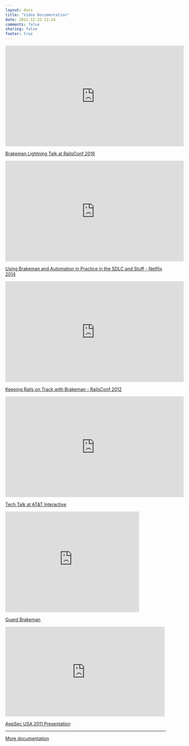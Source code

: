 ```yaml
---
layout: docs
title: "Video Documentation"
date: 2011-12-22 12:24
comments: false
sharing: false
footer: true
---
```


<iframe width="560" height="315" src="https://www.youtube.com/embed/DHHHnPwSY5I?start=3306" frameborder="0" allow="autoplay; encrypted-media" allowfullscreen></iframe>

[Brakeman Lightning Talk at RailsConf 2016](https://youtu.be/DHHHnPwSY5I?t=55m6s)

<iframe width="560" height="315" src="https://www.youtube.com/embed/kda8RZ5NIlM?start=2603" frameborder="0" allowfullscreen></iframe>

[Using Brakeman and Automation in Practice in the SDLC and Stuff - Netflix 2014](https://www.youtube.com/embed/kda8RZ5NIlM?start=2603)

<iframe width="560" height="315" src="https://www.youtube.com/embed/p3VMf3oQWKg" frameborder="0" allowfullscreen></iframe>

[Keeping Rails on Track with Brakeman - RailsConf 2012](http://confreaks.com/videos/890-railsconf2012-keeping-rails-applications-on-track-with-brakeman)

<iframe width="560" height="315" src="https://www.youtube.com/embed/2MzrnBiNgZ4" frameborder="0" allowfullscreen></iframe>

[Tech Talk at AT&T Interactive](https://www.youtube.com/watch?v=2MzrnBiNgZ4)

<iframe width="420" height="315" src="https://www.youtube.com/embed/CMgYcr9_ONs" frameborder="0" allowfullscreen></iframe>

[Guard Brakeman](https://www.youtube.com/watch?v=CMgYcr9_ONs)

<iframe src="https://player.vimeo.com/video/32696936?title=1&amp;byline=1&amp;portrait=1" width="500" height="281" frameborder="0" webkitAllowFullScreen mozallowfullscreen allowFullScreen> </iframe>

[AppSec USA 2011 Presentation](https://vimeo.com/32696936)

---

[More documentation](/docs)
